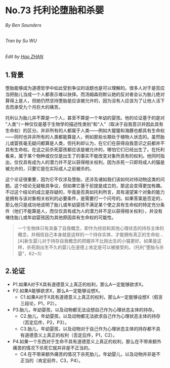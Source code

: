 # No.73 托利论堕胎和杀婴

###### By Ben Saunders

###### Tran by Su WU

###### Edit by [Hao ZHAN](https://github.com/zhanhao93)



## 1.背景

堕胎能够成为道德哲学中如此受到争议的话题也是可以理解的。很多人对于是否应当把胎儿当成一个人都表示难以抉择。而汤姆森则默认她的反对者会认为胎儿绝对算得上是人，但她仍然坚持堕胎是应该被允许的，因为没有人应该为了让他人活下去而承受九个月巨大的痛苦。

托利认为胎儿并不算是一个人，甚至不算是一个年幼的婴孩。他的论证基于的是对 “人类“（一种仅仅是基于生物学的描述性类别”和“人”（取决于自我意识并因此具有生命权）的区分。并非所有的人都属于人类——例如大猩猩和海豚也都具有生命权——同时也并非所有的人类都能算是人，例如那些长期处于植物人状态的。虽然胎儿或婴孩毫无疑问都算是人类，但托利却认为，在它们在获得自我意识之前都并不具有生命权。在这之前杀死婴孩都应该是被允许的，哪怕它们已经出生了。在托利看来，属于某个物种或仅仅是出生了的事实不能改变对象所具有的权利。他同时指出，仅仅具有成为人的潜力并不足以获得相关权利，因为杀死一只即将成人的猫是被允许的，只要它是在实际成人之前被杀的。

这个论证很重要，因为它不仅涉及堕胎，还涉及诸如我们该如何对待动物这类的问题。这个结论无疑极具争议，但如果它基于前提是成立的，那这会变得更加有趣。不过这个结论的成立是存疑的，毕竟是否真如托利所言，具有渴望某个对象的能力是拥有与该对象相关权利的必要条件，是需要打一个问号的。如果答案是否定的，那么他只是成功地说明了胎儿或年幼婴孩不满足某个使之具有生命权的特定充分条件（他们不能算是人，而仅仅具有成为人的潜力并不足以获得相关权利），并没有堵住胎儿或年幼婴孩因为其他原因具有生命权的可能性。

> 一个生物体只有具备了自我概念，即作为经验和其他心理状态的持存主体的概念，并相信自己本身就是这样的一个持存实体，才能拥有真正的生命权...[A]新生婴儿对于持存自我概念的把握并不比刚出生的小猫更好。如果是这样，杀死刚出生不久的婴儿在道德上肯定是可以被接受的。（托利"堕胎与杀婴"，62~3）



## 2.论证

- P1.如果A对于X具有道德意义上真正的权利，那么A一定能够欲求X。
- P2.如果A能够欲求X，那么A一定能够设想X。
  - C1.如果A对于X具有道德意义上真正的权利，那么A一定能够设想X（假言三段论，P1，P2）。
- P3.胎儿，年幼婴孩，以及动物都无法设想自己作为心理状态主体的持存。
  - C2.胎儿，年幼婴孩，以及动物都无法欲求自己作为心理状态主体的持存（否定后件，P2，P3）。
  - C3.胎儿，年幼婴孩，以及动物对于自己作为心理状态主体的持存都不具有道德意义上真正的权利（否定后件，P1，C2）。
- P4.如果一个东西对于生命不具有道德意义上真正的权利，那么在不带来额外痛苦的情况下杀死它就并非是不正当的。
  - C4.在不带来额外痛苦的情况下杀死胎儿，年幼婴儿，以及动物并非是不正当的（肯定前件，C3，P4）。
